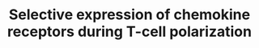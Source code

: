 ---
annotations:
- id: CL:0000084
  parent: native cell
  type: Cell Type Ontology
  value: T cell
- id: PW:0000829
  parent: signaling pathway
  type: Pathway Ontology
  value: chemokine mediated signaling pathway
authors:
- Laurent
- Fehrhart
- Mkutmon
citedin:
- link: PMC9154116
  title: Target and drug predictions for SARS-CoV-2 infection in hepatocellular carcinoma
    patients (2022)
- link: PMC8891742
  title: AMP5A modulates Toll-like receptors 7 and 8 single-stranded RNA immune responses
    in PMA-differentiated THP-1 and PBMC (2022)
- link: PMC8751594
  title: DNA methylation of ARHGAP30 is negatively associated with ARHGAP30 expression
    in lung adenocarcinoma, which reduces tumor immunity and is detrimental to patient
    survival (2021)
- link: PMC8083324
  title: Bioinformatics and system biology approach to identify the influences of
    SARS-CoV-2 infections to idiopathic pulmonary fibrosis and chronic obstructive
    pulmonary disease patients (2021)
- link: PMC7889506
  title: 'Adjunct N-Acetylcysteine Treatment in Hospitalized Patients With HIV-Associated
    Tuberculosis Dampens the Oxidative Stress in Peripheral Blood: Results From the
    RIPENACTB Study Trial (2021)'
description: Selective expression of chemokine receptors during T-cell polarization.
  Pathway based on Biocarta pathway (M4047). https://cgap.nci.nih.gov/Pathways/BioCarta/h_nktPathway  The
  polarization of T cells into Th1 and Th2 cells is associated with their expression
  of subsets of chemokine receptors. While not being exposed to antigens, naïve T
  cells express CXCR4 and CCR7 receptors. TGF-beta van induce semi-naive T cells,
  that express a subset of CCR4 and CCR7 receptors. Th1 express CXCR3, CCR1, CCR2
  and CCR5 receptors, while Th2 express CCR2, CCR3 and CCR5. However these subsets
  are not absolute as there is overlap between the expression of receptor subsets
  and thus between Th1 and Th2 cells.
last-edited: 2019-03-14
ndex: 449c0868-8b6b-11eb-9e72-0ac135e8bacf
organisms:
- Homo sapiens
redirect_from:
- /index.php/Pathway:WP4494
- /instance/WP4494
- /instance/WP4494_rr103559
revision: r103559
schema-jsonld:
- '@context': https://schema.org/
  '@id': https://wikipathways.github.io/pathways/WP4494.html
  '@type': Dataset
  creator:
    '@type': Organization
    name: WikiPathways
  description: Selective expression of chemokine receptors during T-cell polarization.
    Pathway based on Biocarta pathway (M4047). https://cgap.nci.nih.gov/Pathways/BioCarta/h_nktPathway  The
    polarization of T cells into Th1 and Th2 cells is associated with their expression
    of subsets of chemokine receptors. While not being exposed to antigens, naïve
    T cells express CXCR4 and CCR7 receptors. TGF-beta van induce semi-naive T cells,
    that express a subset of CCR4 and CCR7 receptors. Th1 express CXCR3, CCR1, CCR2
    and CCR5 receptors, while Th2 express CCR2, CCR3 and CCR5. However these subsets
    are not absolute as there is overlap between the expression of receptor subsets
    and thus between Th1 and Th2 cells.
  keywords:
  - CCL3
  - CCL4
  - CCR1
  - CCR2
  - CCR3
  - CCR4
  - CCR5
  - CCR7
  - CD28
  - CD4
  - CD40LG
  - CSF2
  - CXCR3
  - CXCR4
  - IFNG
  - IFNGR1
  - IFNGR2
  - IL12A
  - IL12B
  - IL12RB1
  - IL12RB2
  - IL18R1
  - IL2
  - IL4
  - IL4R
  - IL5
  - TGFB1
  - TGFB2
  - TGFB3
  license: CC0
  name: Selective expression of chemokine receptors during T-cell polarization
seo: CreativeWork
title: Selective expression of chemokine receptors during T-cell polarization
wpid: WP4494
---